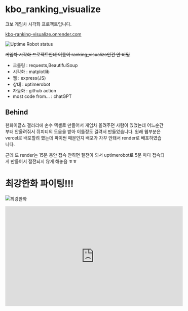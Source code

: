 # kbo_ranking_visualize
크보 게임차 시각화 프로젝트입니다.

[kbo-ranking-visualize.onrender.com](https://kbo-ranking-visualize.onrender.com)

![Uptime Robot status](https://img.shields.io/uptimerobot/status/m794809191-4699578de04c17738957f39d)

~~게임차 시각화 프로젝트인데 이름이 ranking_visualize인건 안 비밀~~

* 크롤링 : requests,BeautifulSoup
* 시각화 : matplotlib
* 웹 : express(JS)
* 상태 : uptimerobot
* 자동화 : github action
* most code from... : chatGPT

## Behind
한화이글스 갤러리에 손수 엑셀로 만들어서 게임차 올려주던 사람이 있었는데 어느순간부터 안올려줘서 쥐피티의 도움을 받아 이틀정도 걸려서 만들었습니다. 원래 웹부분은 vercel로 배포할려 했는데 파이썬 때문인지 배포가 자꾸 안돼서 render로 배포하였습니다.

근데 또 render는 15분 동안 접속 안하면 절전이 되서 uptimerobot로 5분 마다 접속되게 만들어서 절전되지 않게 해놓음 ㅎㅎ

# 최강한화 파이팅!!!

![최강한화](https://mblogthumb-phinf.pstatic.net/MjAyMTAzMjJfMTUx/MDAxNjE2MzgzODI1Nzg3.2pSORv68l5HSMv4Hw4AkYZIMlqtXvf2UNCIdXu2TiWEg.W_8VP5-2JbTExtpAFIhHFLNBjaSjVCzT-mS5CtcQQ6Ug.PNG.golmok_salon01/image.png?type=w800)

<iframe width="560" height="315" src="https://www.youtube.com/embed/upXahZ_OQz8" title="YouTube video player" frameborder="0" allow="accelerometer; autoplay; clipboard-write; encrypted-media; gyroscope; picture-in-picture; web-share" allowfullscreen></iframe>